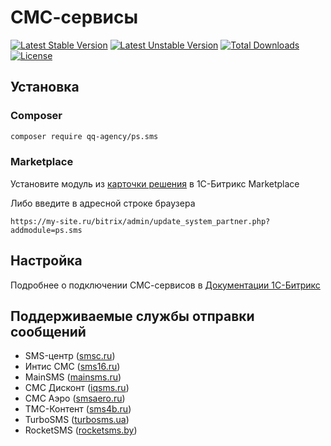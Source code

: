 # СМС-сервисы

[![Latest Stable Version](https://poser.pugx.org/qq-agency/ps.sms/v/stable)](https://packagist.org/packages/qq-agency/ps.sms)
[![Latest Unstable Version](https://poser.pugx.org/qq-agency/ps.sms/v/unstable)](https://packagist.org/packages/qq-agency/ps.sms)
[![Total Downloads](https://poser.pugx.org/qq-agency/ps.sms/downloads)](https://packagist.org/packages/qq-agency/ps.sms)
[![License](https://poser.pugx.org/qq-agency/ps.sms/license)](https://packagist.org/packages/qq-agency/ps.sms)

## Установка

### Composer

```bash
composer require qq-agency/ps.sms
```

### Marketplace

Установите модуль из [карточки решения](https://marketplace.1c-bitrix.ru/solutions/ps.sms/) в 1С-Битрикс Marketplace

Либо введите в адресной строке браузера 

```https://my-site.ru/bitrix/admin/update_system_partner.php?addmodule=ps.sms```


## Настройка

Подробнее о подключении СМС-сервисов в [Документации 1С-Битрикс](https://dev.1c-bitrix.ru/learning/course/index.php?COURSE_ID=35&LESSON_ID=12575)

## Поддерживаемые службы отправки сообщений

* SMS-центр ([smsc.ru](https://smsc.ru))
* Интис СМС ([sms16.ru](https://new.sms16.ru))
* MainSMS ([mainsms.ru](https://mainsms.ru))
* СМС Дисконт ([iqsms.ru](https://iqsms.ru))
* СМС Аэро ([smsaero.ru](https://smsaero.ru))
* ТМС-Контент ([sms4b.ru](https://sms4b.ru))
* TurboSMS ([turbosms.ua](https://turbosms.ua))
* RocketSMS ([rocketsms.by](https://rocketsms.by))
